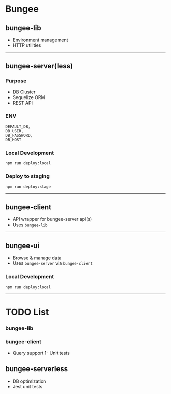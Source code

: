 # Bungee

## bungee-lib
- Environment management
- HTTP utilities

---
## bungee-server(less)

### Purpose
- DB Cluster
- Sequelize ORM
- REST API

### ENV
```
DEFAULT_DB,
DB_USER,
DB_PASSWORD,
DB_HOST
```
### Local Development
```
npm run deploy:local
```

### Deploy to staging
```
npm run deploy:stage
```
---

## bungee-client
- API wrapper for bungee-server api(s)
- Uses ```bungee-lib```

---

## bungee-ui
- Browse & manage data
- Uses ```bungee-server``` via ```bungee-client```
### Local Development
```
npm run deploy:local
```

---
# TODO List

### bungee-lib

    
### bungee-client
- Query support
1- Unit tests

## bungee-serverless
- DB optimization
- Jest unit tests






